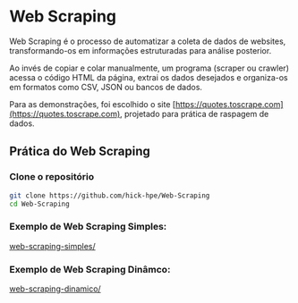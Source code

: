 # Web Scraping

Web Scraping é o processo de automatizar a coleta de dados de websites, transformando-os em informações estruturadas para análise posterior.

Ao invés de copiar e colar manualmente, um programa (scraper ou crawler) acessa o código HTML da página, extrai os dados desejados e organiza-os em formatos como CSV, JSON ou bancos de dados.

Para as demonstrações, foi escolhido o site [https://quotes.toscrape.com](https://quotes.toscrape.com), projetado para prática de raspagem de dados.

## Prática do Web Scraping

### Clone o repositório
```bash
git clone https://github.com/hick-hpe/Web-Scraping
cd Web-Scraping
```

### Exemplo de Web Scraping Simples:
[web-scraping-simples/](web-scraping-simples/)

### Exemplo de Web Scraping Dinâmco:
[web-scraping-dinamico/](web-scraping-dinamico/)
